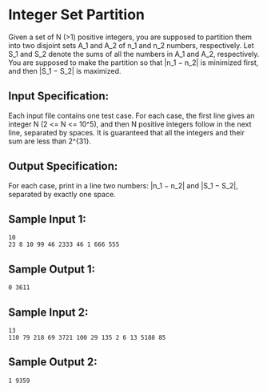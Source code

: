 # Integer Set Partition
Given a set of N (>1) positive integers, you are supposed to partition them into two disjoint sets A_1 and A_2 of n_1 and n_2 numbers, respectively. Let S_1 and S_2 denote the sums of all the numbers in A_1 and A_2, respectively. You are supposed to make the partition so that |n_1 − n_2| is minimized first, and then |S_1 − S_2| is maximized.

## Input Specification:
Each input file contains one test case. For each case, the first line gives an integer N (2 <= N <= 10^5), and then N positive integers follow in the next line, separated by spaces. It is guaranteed that all the integers and their sum are less than 2^{31}.

## Output Specification:
For each case, print in a line two numbers: |n_1 − n_2| and |S_1 − S_2|, separated by exactly one space.

## Sample Input 1:
    10
    23 8 10 99 46 2333 46 1 666 555
## Sample Output 1:
    0 3611
## Sample Input 2:
    13
    110 79 218 69 3721 100 29 135 2 6 13 5188 85
## Sample Output 2:
    1 9359
